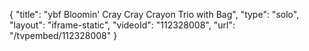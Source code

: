 {
    "title": "ybf Bloomin' Cray Cray Crayon Trio with Bag",
    "type": "solo",
    "layout": "iframe-static",
    "videoId": "112328008",
    "url": "\/tvpembed\/112328008"
}